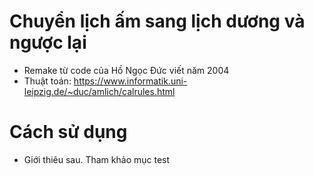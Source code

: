 # Chuyển lịch ấm sang lịch dương và ngược lại

- Remake từ code của Hồ Ngọc Đức viết năm 2004
- Thuật toán: https://www.informatik.uni-leipzig.de/~duc/amlich/calrules.html

# Cách sử dụng
- Giới thiêu sau. Tham khảo mục test